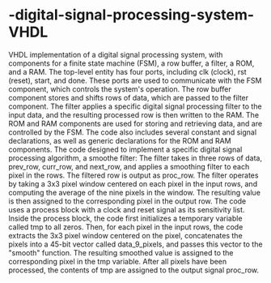 # -digital-signal-processing-system-VHDL

VHDL implementation of a digital signal processing system, with components for a finite state machine (FSM), a row buffer, a filter, a ROM, and a RAM.
The top-level entity has four ports, including clk (clock), rst (reset), start, and done. These ports are used to communicate with the FSM component, which controls the system's operation.
The row buffer component stores and shifts rows of data, which are passed to the filter component.
The filter applies a specific digital signal processing filter to the input data, and the resulting processed row is then written to the RAM.
The ROM and RAM components are used for storing and retrieving data, and are controlled by the FSM.
The code also includes several constant and signal declarations, as well as generic declarations for the ROM and RAM components.
The code designed to implement a specific digital signal processing algorithm, a smoothe filter:
The filter takes in three rows of data, prev_row, curr_row, and next_row, and applies a smoothing filter to each pixel in the rows. The filtered row is output as proc_row.
The filter operates by taking a 3x3 pixel window centered on each pixel in the input rows, and computing the average of the nine pixels in the window. The resulting value is then assigned to the corresponding pixel in the output row.
The code uses a process block with a clock and reset signal as its sensitivity list. Inside the process block, the code first initializes a temporary variable called tmp to all zeros. Then, for each pixel in the input rows, the code extracts the 3x3 pixel window centered on the pixel, concatenates the pixels into a 45-bit vector called data_9_pixels, and passes this vector to the "smooth" function. The resulting smoothed value is assigned to the corresponding pixel in the tmp variable.
After all pixels have been processed, the contents of tmp are assigned to the output signal proc_row.
